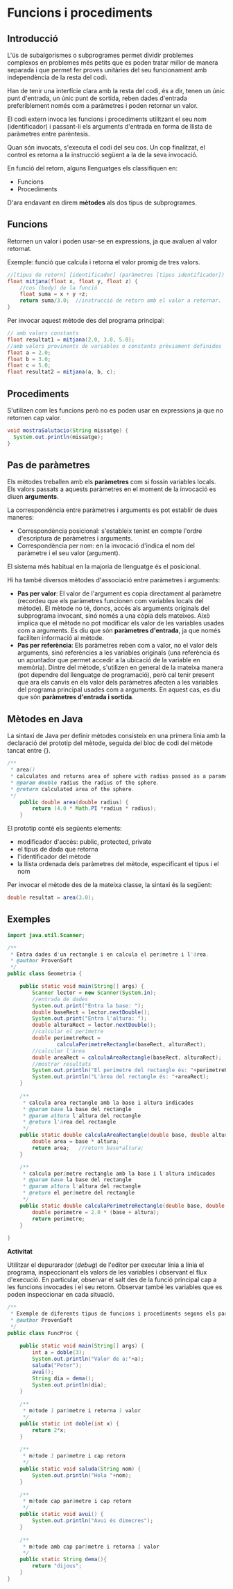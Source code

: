# Funcions i procediments

## Introducció

L'ús de subalgorismes o subprogrames permet dividir problemes complexos en problemes més petits que es poden tratar millor de manera separada i que permet fer proves unitàries del seu funcionament amb independència de la resta del codi.

Han de tenir una interfície clara amb la resta del codi, és a dir, tenen un únic punt d'entrada, un únic punt de sortida, reben dades d'entrada preferiblement només com a paràmetres i poden retornar un valor.

El codi extern invoca les funcions i procediments utilitzant el seu nom (identificador) i passant-li els arguments d'entrada en forma de llista de paràmetres entre parèntesis.

Quan són invocats, s'executa el codi del seu cos. Un cop finalitzat, el control es retorna a la instrucció següent a la de la seva invocació.

En funció del retorn, alguns llenguatges els classifiquen en:

- Funcions
- Procediments

D'ara endavant en direm **mètodes** als dos tipus de subprogrames.

## Funcions

Retornen un valor i poden usar-se en expressions, ja que avaluen al valor retornat.

Exemple: funció que calcula i retorna el valor promig de tres valors.

```java
//[tipus de retorn] [identificador] (paràmetres [tipus identificador])
float mitjana(float x, float y, float z) {
    //cos (body) de la funció
    float suma = x + y +z;
    return suma/3.0;  //instrucció de retorn amb el valor a retornar.
}
```

Per invocar aquest mètode des del programa principal:

```java
// amb valors constants
float resultat1 = mitjana(2.0, 3.0, 5.0);
//amb valors provinents de variables o constants prèviament definides
float a = 2.0;
float b = 3.0;
float c = 5.0;
float resultat2 = mitjana(a, b, c);
```

## Procediments

S'utilizen com les funcions però no es poden usar en expressions ja que no retornen cap valor.

```java
void mostraSalutacio(String missatge) {
  System.out.println(missatge);
}
```

## Pas de paràmetres

Els mètodes treballen amb els **paràmetres** com si fossin variables locals. Els valors passats a aquests paràmetres en el moment de la invocació es diuen **arguments**.

La correspondència entre paràmetres i arguments es pot establir de dues maneres:

- Correspondència posicional: s'estableix tenint en compte l'ordre d'escriptura de paràmetres i arguments.
- Correspondència per nom: en la invocació d'indica el nom del paràmetre i el seu valor (argument).

El sistema més habitual en la majoria de llenguatge és el posicional.

Hi ha també diversos mètodes d'associació entre paràmetres i arguments:

- **Pas per valor**: El valor de l'argument es copia directament al paràmetre (recordeu que els paràmetres funcionen com variables locals del mètode). El mètode no té, doncs, accés als arguments originals del subprograma invocant, sinó només a una còpia dels mateixos. Això implica que el mètode no pot modificar els valor de les variables usades com a arguments. Es diu que són **paràmetres d'entrada**, ja que només faciliten informació al mètode.
- **Pas per referència**: Els paràmetres reben com a valor, no el valor dels arguments, sinó referències a les variables originals (una referència és un apuntador que permet accedir a la ubicació de la variable en memòria). Dintre del mètode, s'utilizen en general de la mateixa manera (pot dependre del llenguatge de programació), però cal tenir present que ara els canvis en els valor dels paràmetres afecten a les variables del programa principal usades com a arguments. En aquest cas, es diu que són **paràmetres d'entrada i sortida**.

## Mètodes en Java

La sintaxi de Java per definir mètodes consisteix en una primera línia amb la declaració del prototip del mètode, seguida del bloc de codi del mètode tancat entre {}.

```java
/**
 * area()
 * calculates and returns area of sphere with radius passed as a parameter.
 * @param double radius the radius of the sphere.
 * @return calculated area of the sphere.
 */
    public double area(double radius) {
        return (4.0 * Math.PI *radius * radius);
    }
```

El prototip conté els següents elements:

- modificador d'accés: public, protected, private
- el tipus de dada que retorna
- l'identificador del mètode
- la llista ordenada dels paràmetres del mètode, especificant el tipus i el nom

Per invocar el mètode des de la mateixa classe, la sintaxi és la següent:

```java
double resultat = area(3.0);
```

## Exemples

```java
import java.util.Scanner;

/**
 * Entra dades d'un rectangle i en calcula el perímetre i l'àrea.
 * @author ProvenSoft
 */
public class Geometria {

    public static void main(String[] args) {
        Scanner lector = new Scanner(System.in);
        //entrada de dades
        System.out.print("Entra la base: ");
        double baseRect = lector.nextDouble();
        System.out.print("Entra l'altura: ");
        double alturaRect = lector.nextDouble();
        //calcular el perímetre
        double perimetreRect = 
                calculaPerimetreRectangle(baseRect, alturaRect);
        //calcular l'àrea
        double areaRect = calculaAreaRectangle(baseRect, alturaRect);
        //mostrar resultats
        System.out.println("El perímetre del rectangle és: "+perimetreRect);
        System.out.println("L'àrea del rectangle és: "+areaRect);
    }
    
    /**
     * calcula area rectangle amb la base i altura indicades
     * @param base la base del rectangle
     * @param altura l'altura del rectangle
     * @return l'àrea del rectangle
     */
    public static double calculaAreaRectangle(double base, double altura) {
        double area = base * altura;
        return area;   //return base*altura;
    }

    /**
     * calcula perímetre rectangle amb la base i l'altura indicades
     * @param base la base del rectangle
     * @param altura l'altura del rectangle
     * @return el perímetre del rectangle
     */
    public static double calculaPerimetreRectangle(double base, double altura) {
        double perimetre = 2.0 * (base + altura);
        return perimetre;
    }
    
}
```

**Activitat**

Utilitzar el depurarador (*debug*) de l'editor per executar línia a línia el programa, inspeccionant els valors de les variables i observant el flux d'execució. En particular, observar el salt des de la funció principal cap a les funcions invocades i el seu retorn. Observar també les variables que es poden inspeccionar en cada situació.

```java
/**
 * Exemple de diferents tipus de funcions i procediments segons els paràmetres i retorn
 * @author ProvenSoft
 */
public class FuncProc {
    
    public static void main(String[] args) {
        int a = doble(3);
        System.out.println("Valor de a:"+a);
        saluda("Peter");
        avui();
        String dia = dema();
        System.out.println(dia);
    }
    
    /**
     * mètode 1 paràmetre i retorna 1 valor
     */
    public static int doble(int x) {
        return 2*x;
    }
    
    /**
     * mètode 1 paràmetre i cap retorn
     */
    public static void saluda(String nom) {
        System.out.println("Hola "+nom);
    }
    
    /**
     * mètode cap paràmetre i cap retorn
     */
    public static void avui() {
        System.out.println("Avui és dimecres");
    }
    
    /**
     * mètode amb cap paràmetre i retorna 1 valor
     */
    public static String dema(){
        return "dijous";
    }
}
```
